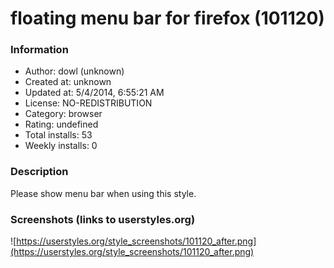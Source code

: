 # floating menu bar for firefox (101120)

### Information
- Author: dowl (unknown)
- Created at: unknown
- Updated at: 5/4/2014, 6:55:21 AM
- License: NO-REDISTRIBUTION
- Category: browser
- Rating: undefined
- Total installs: 53
- Weekly installs: 0


### Description
Please show menu bar when using this style.


### Screenshots (links to userstyles.org)
![https://userstyles.org/style_screenshots/101120_after.png](https://userstyles.org/style_screenshots/101120_after.png)


